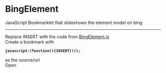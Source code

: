 # BingElement
JavaScript Bookmarklet that slideshows the element model on bing
________________
Replace INSERT with the code from [BingElement.js](BingElement.js)  
Create a bookmark with

**`javascript:(function(){INSERT})();`**

as the source/url  
Open
